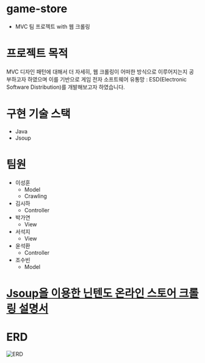 # game-store
- MVC 팀 프로젝트 with 웹 크롤링

# 프로젝트 목적
MVC 디자인 패턴에 대해서 더 자세히, 웹 크롤링이 어떠한 방식으로 이루어지는지 공부하고자 하였으며 이를 기반으로
게임 전자 소프트웨어 유통망 : ESD(Electronic Software Distribution)를 개발해보고자 하였습니다.

# 구현 기술 스택 
- Java
- Jsoup

# 팀원 
- 이성훈
  - Model
  - Crawling
- 김시하
	- Controller
- 박가연
	- View
- 서석지
	- View
- 윤석환
	- Controller
- 조수빈
	- Model

# [Jsoup을 이용한 닌텐도 온라인 스토어 크롤링 설명서](https://url.kr/d9ks7q)

# ERD
![ERD](https://user-images.githubusercontent.com/104343387/208614425-cda7b154-09a0-425e-986d-c902c896a186.png)
